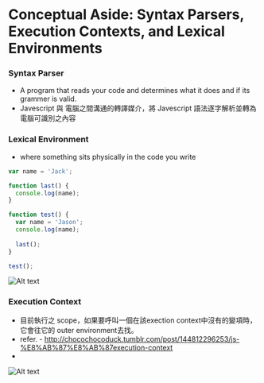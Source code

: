 ﻿# Conceptual Aside: Syntax Parsers, Execution Contexts, and Lexical Environments



### Syntax Parser
  - A program that reads your code and determines what it does and if its grammer is valid.
  - Javescript 與 電腦之間溝通的轉譯媒介，將 Javescript 語法逐字解析並轉為電腦可識別之內容


### Lexical Environment
  - where something sits physically in the code you write
```javascript
var name = 'Jack';

function last() {
  console.log(name);
}

function test() {
  var name = 'Jason';
  console.log(name);
  
  last();
}

test();
```
![Alt text](ec.jpg)

### Execution Context
  - 目前執行之 scope，如果要呼叫一個在該exection context中沒有的變項時，它會往它的 outer environment去找。
  - refer. - http://chocochocoduck.tumblr.com/post/144812296253/js-%E8%AB%87%E8%AB%87execution-context
  - 
![Alt text](ec.jpg)